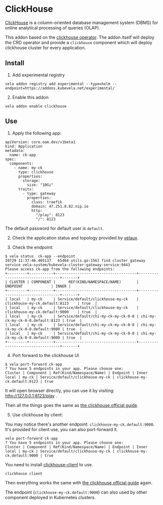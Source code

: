 # ClickHouse

[ClickHouse](https://clickhouse.com/) is a column-oriented database management system (DBMS) for online analytical processing of queries (OLAP).

This addon based on the [clickhouse operator](https://github.com/Altinity/clickhouse-operator). The addon itself will deploy the CRD operator and provide a `clickhouse` component which will deploy clickhouse cluster for every application.


## Install

1. Add experimental registry

```
vela addon registry add experimental --type=helm --endpoint=https://addons.kubevela.net/experimental/
```

2. Enable this addon

```
vela addon enable clickhouse
```

## Use

1. Apply the following app:

```
apiVersion: core.oam.dev/v1beta1
kind: Application
metadata:
  name: ck-app
spec:
  components:
    - name: my-ck
      type: clickhouse
      properties:
        storage:
          size: "10Gi"
      traits:
        - type: gateway
          properties:
            class: traefik
            domain: 47.251.8.82.nip.io
            http:
              "/play": 8123
              "/": 8123
```

The default password for default user is `default`.

2. Check the application status and topology provided by [velaux](https://kubevela.net/docs/reference/addons/velaux).

3. Check the endpoint:

```
$ vela status  ck-app --endpoint
I0729 11:37:46.405137   65484 utils.go:156] find cluster gateway service vela-system/kubevela-cluster-gateway-service:9443
Please access ck-app from the following endpoints:
+---------+-----------+-------------------------------------+----------------------------------+-------+
| CLUSTER | COMPONENT |      REF(KIND/NAMESPACE/NAME)       |             ENDPOINT             | INNER |
+---------+-----------+-------------------------------------+----------------------------------+-------+
| local   | my-ck     | Service/default/clickhouse-my-ck    | clickhouse-my-ck.default:8123    | true  |
| local   | my-ck     | Service/default/clickhouse-my-ck    | clickhouse-my-ck.default:9000    | true  |
| local   | my-ck     | Service/default/chi-my-ck-my-ck-0-0 | chi-my-ck-my-ck-0-0.default:8123 | true  |
| local   | my-ck     | Service/default/chi-my-ck-my-ck-0-0 | chi-my-ck-my-ck-0-0.default:9000 | true  |
| local   | my-ck     | Service/default/chi-my-ck-my-ck-0-0 | chi-my-ck-my-ck-0-0.default:9009 | true  |
+---------+-----------+-------------------------------------+----------------------------------+-------+
```

4. Port forward to the clickhouse UI

```
$ vela port-forward ck-app
? You have 5 endpoints in your app. Please choose one:
Cluster | Component | Ref(Kind/Namespace/Name) | Endpoint | Inner
local | my-ck | Service/default/clickhouse-my-ck | clickhouse-my-ck.default:8123 | true
```

It will open browser directly, you can use it by visiting: http://127.0.0.1:8123/play .

Then all the things goes the same as [the clickhouse official guide](https://clickhouse.com/docs/en/quick-start/#2-connect-to-clickhouse).

5. Use clickhouse by client:

You may notice there's another endpoint: `clickhouse-my-ck.default:9000`. It's provided for client use, you can also port-forward it.

```
vela port-forward ck-app
? You have 5 endpoints in your app. Please choose one:
Cluster | Component | Ref(Kind/Namespace/Name) | Endpoint | Inner
local | my-ck | Service/default/clickhouse-my-ck | clickhouse-my-ck.default:9000 | true
```

You need to install [clickhouse-client](https://clickhouse.com/docs/en/getting-started/install/#system-requirements) to use.

```
clickhouse client
```

Then everything works the same with [the clickhouse official guide](https://clickhouse.com/docs/en/quick-start/#5-the-clickhouse-client) again.

The endpoint (`clickhouse-my-ck.default:9000`) can also used by other component deployed in Kubernetes clusters.



